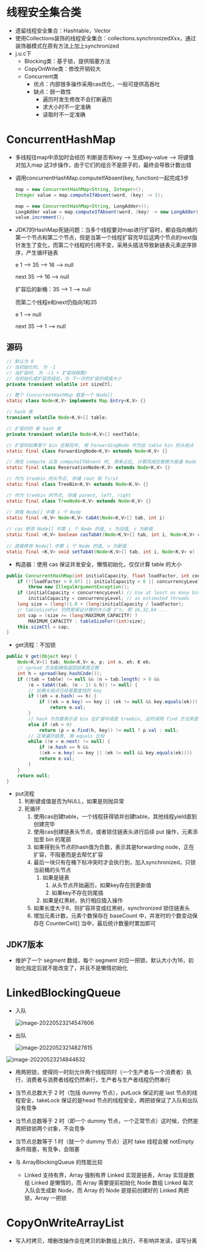 # 线程安全集合类

- 遗留线程安全集合：Hashtable，Vector
- 使用Collections装饰的线程安全集合：collections.synchronizedXxx，通过装饰器模式在原有方法上加上synchronized
- j.u.c下
  - Blocking类：基于锁，提供阻塞方法
  - CopyOnWrite类：修改开销较大
  - Concurrent类
    - 优点：内部很多操作采用cas优化，一般可提供高吞吐
    - 缺点：弱一致性
      - 遍历时发生修改不会打断遍历
      - 求大小时不一定准确
      - 读取时不一定准确

# ConcurrentHashMap

- 多线程往map中添加时会经历 判断是否有key --> 生成key-value --> 将键值对加入map 这3步操作，由于它们的组合不是原子的，最终会导致计数出错

- 调用concurrentHashMap.computeIfAbsent(key, function)一起完成3步

  ```java
  map = new ConcurrentHashMap<String, Integer>();
  Integer value = map.computeIfAbsent(word, (key) -> 1);
  
  map = new ConcurrentHashMap<String, LongAdder>();
  LongAdder value = map.computeIfAbsent(word, (key) -> new LongAdder());
  value.increment();
  ```

- JDK7的HashMap死链问题：当多个线程要对map进行扩容时，都会指向桶的第一个节点和第二个节点，但是当第一个线程扩容完毕后这两个节点的next指针发生了变化，而第二个线程的引用不变，采用头插法导致新链表元素逆序排序，产生循环链表

  e   1 --> 35 --> 16 --> null

  next   35 --> 16 --> null

  扩容后的新桶：35 --> 1 --> null

  而第二个线程e和next仍指向1和35

  e   1 --> null

  next 35 --> 1 --> null

## 源码

```java
// 默认为 0
// 当初始化时, 为 -1
// 当扩容时, 为 -(1 + 扩容线程数)
// 当初始化或扩容完成后，为 下一次的扩容的阈值大小
private transient volatile int sizeCtl;

// 整个 ConcurrentHashMap 就是一个 Node[]
static class Node<K,V> implements Map.Entry<K,V> {}

// hash 表
transient volatile Node<K,V>[] table;

// 扩容时的 新 hash 表
private transient volatile Node<K,V>[] nextTable;

// 扩容时如果某个 bin 迁移完毕, 用 ForwardingNode 作为旧 table bin 的头结点
static final class ForwardingNode<K,V> extends Node<K,V> {}

// 用在 compute 以及 computeIfAbsent 时, 用来占位, 计算完成后替换为普通 Node
static final class ReservationNode<K,V> extends Node<K,V> {}

// 作为 treebin 的头节点, 存储 root 和 first
static final class TreeBin<K,V> extends Node<K,V> {}

// 作为 treebin 的节点, 存储 parent, left, right
static final class TreeNode<K,V> extends Node<K,V> {}
```

```java
// 获取 Node[] 中第 i 个 Node
static final <K,V> Node<K,V> tabAt(Node<K,V>[] tab, int i)
    
// cas 修改 Node[] 中第 i 个 Node 的值, c 为旧值, v 为新值
static final <K,V> boolean casTabAt(Node<K,V>[] tab, int i, Node<K,V> c, Node<K,V> v)
    
// 直接修改 Node[] 中第 i 个 Node 的值, v 为新值
static final <K,V> void setTabAt(Node<K,V>[] tab, int i, Node<K,V> v)
```

-  构造器：使用 cas 保证并发安全，懒惰初始化，仅仅计算 table 的大小

```java
public ConcurrentHashMap(int initialCapacity, float loadFactor, int concurrencyLevel) {
	if (!(loadFactor > 0.0f) || initialCapacity < 0 || concurrencyLevel <= 0)
		throw new IllegalArgumentException();
	if (initialCapacity < concurrencyLevel) // Use at least as many bins
		initialCapacity = concurrencyLevel; // as estimated threads
	long size = (long)(1.0 + (long)initialCapacity / loadFactor);
	// tableSizeFor 仍然是保证计算的大小是 2^n, 即 16,32,64 ...
	int cap = (size >= (long)MAXIMUM_CAPACITY) ?
		MAXIMUM_CAPACITY : tableSizeFor((int)size);
	this.sizeCtl = cap;
}
```

- get流程：不加锁

```java
public V get(Object key) {
	Node<K,V>[] tab; Node<K,V> e, p; int n, eh; K ek;
	// spread 方法能确保返回结果是正数
	int h = spread(key.hashCode());
	if ((tab = table) != null && (n = tab.length) > 0 &&
		(e = tabAt(tab, (n - 1) & h)) != null) {
		// 如果头结点已经是要查找的 key
		if ((eh = e.hash) == h) {
			if ((ek = e.key) == key || (ek != null && key.equals(ek)))
				return e.val;
		}
		// hash 为负数表示该 bin 在扩容中或是 treebin, 这时调用 find 方法来查找
		else if (eh < 0)
			return (p = e.find(h, key)) != null ? p.val : null;
		// 正常遍历链表, 用 equals 比较
		while ((e = e.next) != null) {
			if (e.hash == h &&
			((ek = e.key) == key || (ek != null && key.equals(ek))))
			return e.val;
		}
	}
	return null;
}
```

- put流程
  1. 判断键或值是否为NULL，如果是则抛异常
  2. 死循环
     1. 使用cas创建table，一个线程获得锁并创建table，其他线程yield直到创建完毕
     2. 使用cas创建链表头节点，或者锁住链表头进行后续 put 操作，元素添加至 bin 的尾部
     3. 如果得到头节点的hash值为负数，表示其是forwarding node，正在扩容，不阻塞而是去帮忙扩容
     4. 最后一块只有在桶下标冲突时才会执行到，加入synchronized，只锁当前桶的头节点
        1. 如果是链表
           1. 从头节点开始遍历，如果key存在则更新值
           2. 如果key不存在则尾插
        2. 如果是红黑树，执行相应插入操作
     5. 如果长度大于8，则扩容并变成红黑树，synchronized 锁住链表头
     6. 增加元素计数，元素个数保存在 baseCount 中，并发时的个数变动保存在 CounterCell[] 当中，最后统计数量时累加即可

## JDK7版本

- 维护了一个 segment 数组，每个 segment 对应一把锁，默认大小为16，初始化指定后就不能改变了，并且不是懒惰初始化

# LinkedBlockingQueue

- 入队

  ![image-20220523214547606](C:\Users\91494\AppData\Roaming\Typora\typora-user-images\image-20220523214547606.png)

- 出队

  ![image-20220523214827815](C:\Users\91494\AppData\Roaming\Typora\typora-user-images\image-20220523214827815.png)

![image-20220523214844632](C:\Users\91494\AppData\Roaming\Typora\typora-user-images\image-20220523214844632.png)

- 用两把锁，使得同一时刻允许两个线程同时（一个生产者与一个消费者）执行，消费者与消费者线程仍然串行，生产者与生产者线程仍然串行
- 当节点总数大于 2 时（包括 dummy 节点），putLock 保证的是 last 节点的线程安全，takeLock 保证的是head 节点的线程安全，两把锁保证了入队和出队没有竞争
- 当节点总数等于 2 时（即一个 dummy 节点，一个正常节点）这时候，仍然是两把锁锁两个对象，不会竞争
- 当节点总数等于 1 时（就一个 dummy 节点）这时 take 线程会被 notEmpty 条件阻塞，有竞争，会阻塞

- 与 ArrayBlockingQueue 的性能比较
  - Linked 支持有界，Array 强制有界
    Linked 实现是链表，Array 实现是数组
    Linked 是懒惰的，而 Array 需要提前初始化 Node 数组
    Linked 每次入队会生成新 Node，而 Array 的 Node 是提前创建好的
    Linked 两把锁，Array 一把锁

# CopyOnWriteArrayList

- 写入时拷贝，增删改操作会在拷贝的新数组上执行，不影响并发读，读写分离